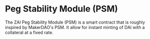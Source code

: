 # Peg Stability Module (PSM)

The ZAI Peg Stability Module (PSM) is a smart contract that is roughly inspired by MakerDAO's PSM. It allow for instant minting of DAI with a collateral at a fixed rate.
